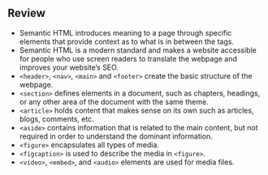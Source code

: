 ## Review 
- Semantic HTML introduces meaning to a page through specific elements that provide context as to what is in between the tags.
- Semantic HTML is a modern standard and makes a website accessible for people who use screen readers to translate the webpage and improves your website’s SEO.
- `<header>`, `<nav>`, `<main>` and `<footer>` create the basic structure of the webpage.
- `<section>` defines elements in a document, such as chapters, headings, or any other area of the document with the same theme.
- `<article>` holds content that makes sense on its own such as articles, blogs, comments, etc.
- `<aside>` contains information that is related to the main content, but not required in order to understand the dominant information.
- `<figure>` encapsulates all types of media.
- `<figcaption>` is used to describe the media in `<figure>`.
- `<video>`, `<embed>`, and `<audio>` elements are used for media files.